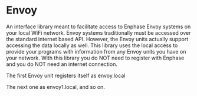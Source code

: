 Envoy
=======

An interface library meant to facilitate access to Enphase Envoy systems on your local WiFi network. Envoy systems traditionally
must be accessed over the standard internet based API. However, the Envoy units actually support accessing the data locally as well.
This library uses the local access to provide your programs with information from any Envoy units you have on your network. With this
library you do NOT need to register with Enphase and you do NOT need an internet connection. 

The first Envoy unit registers itself as envoy.local

The next one as envoy1.local, and so on. 

